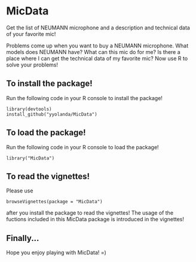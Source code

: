 MicData
=======

Get the list of NEUMANN microphone and a description and technical data of your favorite mic!

Problems come up when you want to buy a NEUMANN microphone. 
What models does NEUMANN have? 
What can this mic do for me? 
Is there a place where I can get the technical data of my favorite mic? 
Now use R to solve your problems!


## To install the package!

Run the following code in your R console to install the package!
```
library(devtools)
install_github("yyolanda/MicData")
```


## To load the package!

Run the following code in your R console to load the package!
```
library("MicData")
```

## To read the vignettes!

Please use 
```
browseVignettes(package = "MicData")
``` 
after you install the package to read the vignettes!
The usage of the fuctions included in this MicData package is introduced in the vignettes!

## Finally...

Hope you enjoy playing with MicData! =)
